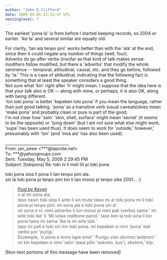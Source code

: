 ```yaml
---
author: "John E Clifford"
date: 2009-05-05 22:31:47 UTC
nestinglevel: 7
---
```

The earliest 'pona la' is from before I started keeping records, so 2004 or earlier. 'ike la' and several similar are equally old.  
  
For clarity, 'tan ala tenpo pini' works better than with the 'ala' at the end, since then it could negate any number of things (well, four).  
Adverbs do go after verbs (insofar as that kind of talk makes sense: modifiers follow modified, but there a 'adverbs' that modify the whole sentnence -- temporal, attitudinal, causal, etc. and they go before, followed by 'la.' This is a case of attitudinal, indicating that the following fact is something that at least the speaker considers a good thing.  
Not sure what 'kin' right after 'li' might mean. I suppose that the idea here is that your talk also is OK -- along with mine, or perhaps, it is also OK, along with being different.  
'lon toki pona' is better 'kepeken toki pona' if you mean the language, rather than just good talking. 'pona' as a transitive verb (usual caveats)does mean 'make pona' and probably clean or pure is part of the good.  
I'm not clear how 'selo' 'skin, shell, surface' might mean 'secret' (it seems to be the opposite) or 'lying down' (but I am not sure what else might work; 'supa' has been used thus). It does seem to work for 'outside,' however,' presumably with 'lon' (and 'insa ala' has also been used).  
  
  
\_\_\_\_\_\_\_\_\_\_\_\_\_\_\_\_\_\_\_\_\_\_\_\_\_\_\_\_\_\_\_\_  
From: jan\_sewe <\*\*\*@laposte.net>  
To: \*\*\*@yahoogroups.com  
Sent: Tuesday, May 5, 2009 2:29:45 PM  
Subject: \[tokipona\] Re: toki ni li meli lili pi toki pona  
  
  
  
  
  
toki pona sina li pona li tan tenpo pini ala.  
sin la toki pona pi tenpo pini kin li tan monsi pi tenpo sike 2001... :)  

> [_Post by Kevyn_](/M5BuZ8CN/toki-ni-li-meli-lili-pi-toki-pona#post6)  
> o a! mi sona ala.  
> taso nasin toki sina li ante li sin mute tawa mi a! toki pona mi li toki pona pi tenpo pini. mi sona ala e toki pona sin a!  
> mi sona e ni: nimi adverbo li lon monsi pi nimi pali (verbo) sama ' mi wile toki ike' li 'Mi volas malbone paroli.' taso ken la toki sina li kin pona tawa mi sama 'ike la mi wile toki.'  
> taso mi pali e toki sin lon toki pona. mi kepeken e nimi 'pona' kiel verbo por 'purigi.'  
> Ekzemple, 'o pona e tomo lape sina!' 'Purigu vian dormoc'ambron! '  
> mi kin kepeken e nimi 'selo' tawa pilin 'sekreto, kus'i, ekstere,' ktp.  
> 

\[Non-text portions of this message have been removed\]